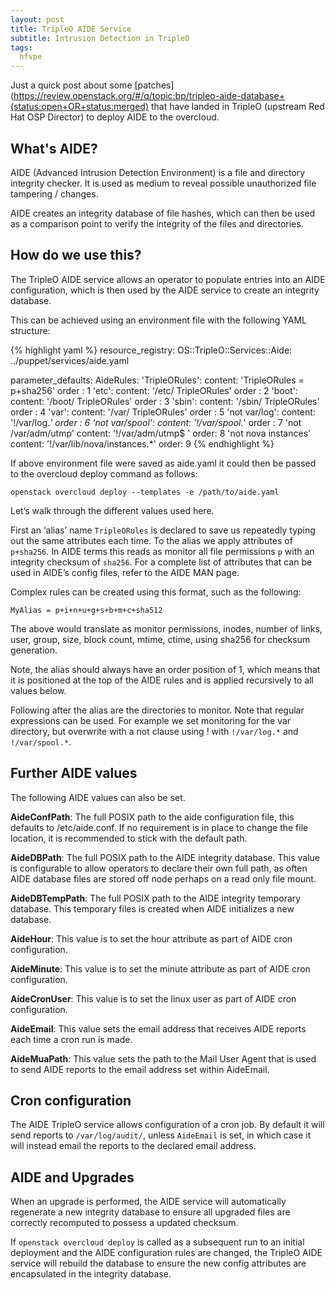 ```yaml
---
layout: post
title: TripleO AIDE Service
subtitle: Intrusion Detection in TripleO
tags:
  nfvpe
---
```


Just a quick post about some [patches](https://review.openstack.org/#/q/topic:bp/tripleo-aide-database+(status:open+OR+status:merged) that have landed in TripleO (upstream Red Hat
OSP Director) to deploy AIDE to the overcloud.

## What's AIDE?

AIDE (Advanced Intrusion Detection Environment) is a file and directory integrity checker. It is used as medium to reveal possible unauthorized file tampering / changes.

AIDE creates an integrity database of file hashes, which can then be used as a comparison point to verify the integrity of the files and directories.

## How do we use this?

The TripleO AIDE service allows an operator to populate entries into an AIDE configuration, which is then used by the AIDE service to create an integrity database.

This can be achieved using an environment file with the following YAML structure:

{% highlight yaml %}
resource_registry:
OS::TripleO::Services::Aide: ../puppet/services/aide.yaml

parameter_defaults:
AideRules:
'TripleORules':
  content: 'TripleORules = p+sha256'
  order  : 1
'etc':
  content: '/etc/ TripleORules'
  order  : 2
'boot':
  content: '/boot/ TripleORules'
  order  : 3
'sbin':
  content: '/sbin/ TripleORules'
  order  : 4
'var':
  content: '/var/ TripleORules'
  order  : 5
'not var/log':
  content: '!/var/log.*'
  order  : 6
'not var/spool':
  content: '!/var/spool.*'
  order  : 7
'not /var/adm/utmp'
  content: '!/var/adm/utmp$ '
  order: 8
'not nova instances'
  content: '!/var/lib/nova/instances.*'
  order: 9
{% endhighlight %}

If above environment file were saved as aide.yaml it could then be passed to the overcloud deploy command as follows:

`openstack overcloud deploy --templates -e /path/to/aide.yaml`

Let’s walk through the different values used here.

First an ‘alias’ name `TripleORules` is declared to save us repeatedly typing out the same attributes each time. To the alias we apply attributes of `p+sha256`. In AIDE terms this reads as monitor all file permissions `p` with an integrity checksum of `sha256`. For a complete list of attributes that can be used in AIDE’s config files, refer to the AIDE MAN page.

Complex rules can be created using this format, such as the following:

`MyAlias = p+i+n+u+g+s+b+m+c+sha512`

The above would translate as monitor permissions, inodes, number of links, user, group, size, block count, mtime, ctime, using sha256 for checksum generation.

Note, the alias should always have an order position of 1, which means that it is positioned at the top of the AIDE rules and is applied recursively to all values below.

Following after the alias are the directories to monitor. Note that regular expressions can be used. For example we set monitoring for the var directory, but overwrite with a not clause using ! with `!/var/log.*` and `!/var/spool.*`.

## Further AIDE values

The following AIDE values can also be set.

**AideConfPath**: The full POSIX path to the aide configuration file, this defaults to /etc/aide.conf. If no requirement is in place to change the file location, it is recommended to stick with the default path.

**AideDBPath**: The full POSIX path to the AIDE integrity database. This value is configurable to allow operators to declare their own full path, as often AIDE database files are stored off node perhaps on a read only file mount.

**AideDBTempPath**: The full POSIX path to the AIDE integrity temporary database. This temporary files is created when AIDE initializes a new database.

**AideHour**: This value is to set the hour attribute as part of AIDE cron configuration.

**AideMinute**: This value is to set the minute attribute as part of AIDE cron configuration.

**AideCronUser**: This value is to set the linux user as part of AIDE cron configuration.

**AideEmail**: This value sets the email address that receives AIDE reports each time a cron run is made.

**AideMuaPath**: This value sets the path to the Mail User Agent that is used to send AIDE reports to the email address set within AideEmail.

## Cron configuration

The AIDE TripleO service allows configuration of a cron job. By default it will send reports to `/var/log/audit/`, unless `AideEmail` is set, in which case it will instead email the reports to the declared email address.

## AIDE and Upgrades

When an upgrade is performed, the AIDE service will automatically regenerate a new integrity database to ensure all upgraded files are correctly recomputed to possess a updated checksum.

If `openstack overcloud deploy` is called as a subsequent run to an initial deployment and the AIDE configuration rules are changed, the TripleO AIDE service will rebuild the database to ensure the new config attributes are encapsulated in the integrity database.
